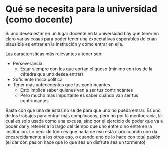 # Qué se necesita para la universidad (como docente)

Si uno desea estar en un lugar docente en la universidad hay que tener en claro
varias cosas para poder tener una expectativas esperables de cuan plausible
es entrar en la institución y cómo entrar en ella.

Las características más relevantes a tener son:

- Perseverancia
  - Estar siempre con los que cortan el queso
    (mínimo con los de la cátedra que uno desea entrar)
- Suficiente rosca política
- Tener más antecedentes que tus contrincantes
  - Esto implica saber quienes van a ser tus contrincantes
  - Pero mucho más importante es saber cuándo van ser tus contrincantes

Basta con que una de estas no se de para que uno no pueda entrar.
Es uno de los trabajos para entrar más complicados,
pero no por la meritocracia,
la cual es solo usada como una excusa,
sino por el ejercicio de poder que va a poder dar y retener a lo largo del tiempo
que uno entre o no entre en la institución.
Lo peor de todo es que nada de eso está claro cuando uno da encarecidamente a los otros eso,
o cuando uno de lo hace con total pasión
(el dar con pasión hace que lo que sea un disfrute sea un tormento)
